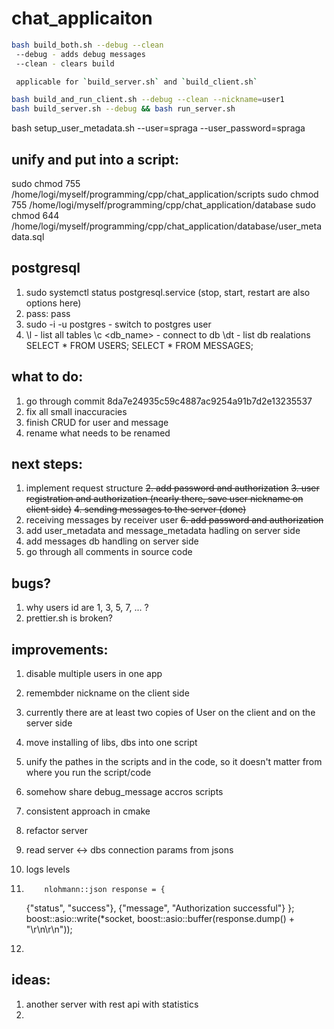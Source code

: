 # chat_applicaiton
```bash
bash build_both.sh --debug --clean
 --debug - adds debug messages
 --clean - clears build 

 applicable for `build_server.sh` and `build_client.sh` 

bash build_and_run_client.sh --debug --clean --nickname=user1
bash build_server.sh --debug && bash run_server.sh 
```

bash setup_user_metadata.sh --user=spraga --user_password=spraga

## unify and put into a script: 
sudo chmod 755 /home/logi/myself/programming/cpp/chat_application/scripts
sudo chmod 755 /home/logi/myself/programming/cpp/chat_application/database
sudo chmod 644 /home/logi/myself/programming/cpp/chat_application/database/user_metadata.sql

## postgresql
1. sudo systemctl status postgresql.service (stop, start, restart are also options here)
2. pass: pass
3. sudo -i -u postgres - switch to postgres user
4. 
    \l - list all tables
    \c <db_name> - connect to db
    \dt - list db realations
    SELECT * FROM USERS;
    SELECT * FROM MESSAGES;

## what to do:
1. go through commit 8da7e24935c59c4887ac9254a91b7d2e13235537
2. fix all small inaccuracies
3. finish CRUD for user and message
4. rename what needs to be renamed
    
## next steps:
1. implement request structure
~~2. add password and authorization~~
~~3. user registration and authorization (nearly there, save user nickname on client side)~~ 
~~4. sending messages to the server (done)~~
5. receiving messages by receiver user 
~~6. add password and authorization~~
7. add user_metadata and message_metadata hadling on server side 
8. add messages db handling on server side 
9. go through all comments in source code 

## bugs? 
1. why users id are 1, 3, 5, 7, ... ?
2. prettier.sh is broken?

## improvements:
1. disable multiple users in one app
2. remembder nickname on the client side
3. currently there are at least two copies of User on the client and on the server side
4. move installing of libs, dbs into one script
5. unify the pathes in the scripts and in the code, so it doesn't matter from where you run the script/code
6. somehow share debug_message accros scripts
7. consistent approach in cmake 
8. refactor server 
9. read server <-> dbs connection params from jsons
10. logs levels
11.         nlohmann::json response = {
    {"status", "success"},
    {"message", "Authorization successful"}
};
boost::asio::write(*socket, boost::asio::buffer(response.dump() + "\r\n\r\n"));


12. 
## ideas:
1. another server with rest api with statistics
2. 

